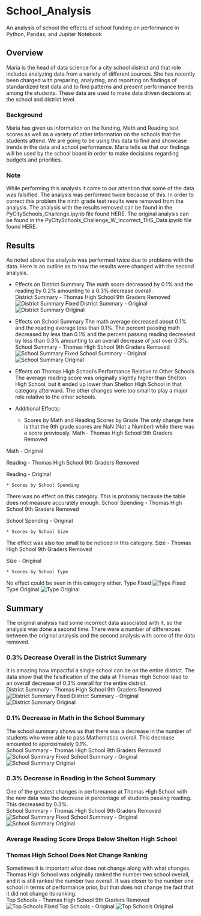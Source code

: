 # School_Analysis
An analysis of school the effects of school funding on performance in Python, Pandas, and Jupiter Notebook

## Overview

Maria is the head of data science for a city school district and that role includes analyzing data from a variety of different sources.  She has recently been charged with preparing, analyzing, and reporting on findings of standardized test data and to find patterns and present performance trends among the students.  These data are used to make data driven decisions at the school and district level.

### Background

Maria has given us information on the funding, Math and Reading test scores as well as a variety of other information on the schools that the students attend.  We are going to be using this data to find and showcase trends in the data and school performance.  Maria tells us that our findings will be used by the school board in order to make decisions regarding budgets and priorities.

### Note

While performing this analysis it came to our attention that some of the data was falsified.  The analysis was performed twice because of this.  In order to correct this problem the ninth grade test results were removed from the analysis.  The analysis with the results removed can be found in the PyCitySchools_Challenge.ipynb file found HERE.  The original analysis can be found in the PyCitySchools_Challenge_W_Incorrect_THS_Data.ipynb file found HERE.

## Results

As noted above the analysis was performed twice due to problems with the data.  Here is an outline as to how the results were changed with the second analysis.

* Effects on District Summary
The math score decreased by 0.1% and the reading by 0.2% amounting to a 0.3% decrease overall.  
District Summary - Thomas High School 9th Graders Removed
![District Summary Fixed](https://github.com/ForTheGold/School_Analysis/blob/main/Resources/District_Summary_Fixed.png)
District Summary - Original
![District Summary Original](https://github.com/ForTheGold/School_Analysis/blob/main/Resources/District_Summary_Orig.png)

* Effects on School Summary
The math average decreased about 0.1% and the reading average less than 0.1%.  The percent passing math decreased by less than 0.1% and the percent passing reading decreased by less than 0.3% amounting to an overall decrease of just over 0.3%.  
School Summary - Thomas High School 9th Graders Removed
![School Summary Fixed](https://github.com/ForTheGold/School_Analysis/blob/main/Resources/School_Summary_Fixed.png)
School Summary - Original
![School Summary Original](https://github.com/ForTheGold/School_Analysis/blob/main/Resources/School_Summary_Orig.png)

* Effects on Thomas High School’s Performance Relative to Other Schools
The average reading score was originally slightly higher than Shelton High School, but it ended up lower than Shelton High School in that category afterward.  The other changes were too small to play a major role relative to the other schools.

* Additional Effects:
	* Scores by Math and Reading Scores by Grade
The only change here is that the 9th grade scores are NaN (Not a Number) while there was a score previously.
Math - Thomas High School 9th Graders Removed

Math - Original

Reading - Thomas High School 9th Graders Removed

Reading - Original


	* Scores by School Spending
There was no effect on this category.  This is probably because the table does not measure accurately enough.
School Spending - Thomas High School 9th Graders Removed

School Spending - Original


	* Scores by School Size
The effect was also too small to be noticed in this category.
Size - Thomas High School 9th Graders Removed

Size - Original


	* Scores by School Type
No effect could be seen in this category either.
Type Fixed
![Type Fixed](https://github.com/ForTheGold/School_Analysis/blob/main/Resources/Type_Fixed.png)
Type Original
![Type Original](https://github.com/ForTheGold/School_Analysis/blob/main/Resources/Type_Orig.png)

## Summary

The original analysis had some incorrect data associated with it, so the analysis was done a second time. There were a number of differences between the original analysis and the second analysis with some of the data removed.

### 0.3% Decrease Overall in the District Summary
It is amazing how impactful a single school can be on the entire district.  The data show that the falsification of the data at Thomas High School lead to an overall decrease of 0.3% overall for the entire district.  
District Summary - Thomas High School 9th Graders Removed
![District Summary Fixed](https://github.com/ForTheGold/School_Analysis/blob/main/Resources/District_Summary_Fixed.png)
District Summary - Original
![District Summary Original](https://github.com/ForTheGold/School_Analysis/blob/main/Resources/District_Summary_Orig.png)

### 0.1% Decrease in Math in the School Summary
The school summary shows us that there was a decrease in the number of students who were able to pass Mathematics overall.  This decrease amounted to approximately 0.1%.  
School Summary - Thomas High School 9th Graders Removed
![School Summary Fixed](https://github.com/ForTheGold/School_Analysis/blob/main/Resources/School_Summary_Fixed.png)
School Summary - Original
![School Summary Original](https://github.com/ForTheGold/School_Analysis/blob/main/Resources/School_Summary_Orig.png)

### 0.3% Decrease in Reading in the School Summary
One of the greatest changes in performance at Thomas High School with the new data was the decrease in percentage of students passing reading.  This decreased by 0.3%.  
School Summary - Thomas High School 9th Graders Removed
![School Summary Fixed](https://github.com/ForTheGold/School_Analysis/blob/main/Resources/School_Summary_Fixed.png)
School Summary - Original
![School Summary Original](https://github.com/ForTheGold/School_Analysis/blob/main/Resources/School_Summary_Orig.png)

### Average Reading Score Drops Below Shelton High School


### Thomas High School Does Not Change Ranking
Sometimes it is important what does not change along with what changes.  Thomas High School was originally ranked the number two school overall, and it is still ranked the number two overall.  It was closer to the number one school in terms of performance prior, but that does not change the fact that it did not change its ranking.  
Top Schools - Thomas High School 9th Graders Removed
![Top Schools Fixed](https://github.com/ForTheGold/School_Analysis/blob/main/Resources/Top_Schools_Fixed.png)
Top Schools - Original
![Top Schools Original](https://github.com/ForTheGold/School_Analysis/blob/main/Resources/Top_Schools_Orig.png)
